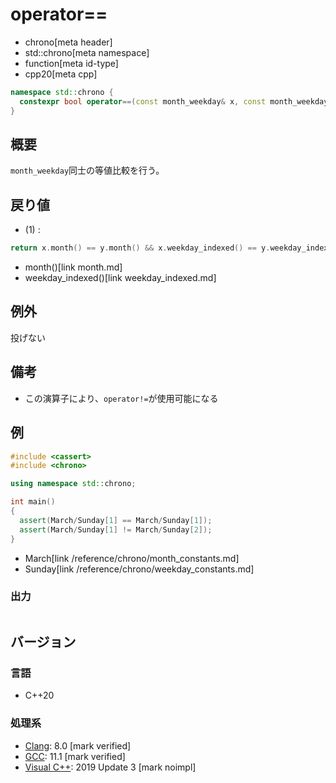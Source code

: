 # operator==
* chrono[meta header]
* std::chrono[meta namespace]
* function[meta id-type]
* cpp20[meta cpp]

```cpp
namespace std::chrono {
  constexpr bool operator==(const month_weekday& x, const month_weekday& y) noexcept; // (1) C++20
}
```

## 概要
`month_weekday`同士の等値比較を行う。


## 戻り値
- (1) :

```cpp
return x.month() == y.month() && x.weekday_indexed() == y.weekday_indexed();
```
* month()[link month.md]
* weekday_indexed()[link weekday_indexed.md]


## 例外
投げない


## 備考
- この演算子により、`operator!=`が使用可能になる


## 例
```cpp example
#include <cassert>
#include <chrono>

using namespace std::chrono;

int main()
{
  assert(March/Sunday[1] == March/Sunday[1]);
  assert(March/Sunday[1] != March/Sunday[2]);
}
```
* March[link /reference/chrono/month_constants.md]
* Sunday[link /reference/chrono/weekday_constants.md]

### 出力
```
```

## バージョン
### 言語
- C++20

### 処理系
- [Clang](/implementation.md#clang): 8.0 [mark verified]
- [GCC](/implementation.md#gcc): 11.1 [mark verified]
- [Visual C++](/implementation.md#visual_cpp): 2019 Update 3 [mark noimpl]
